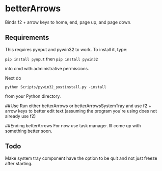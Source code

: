 # betterArrows
Binds f2 + arrow keys to home, end, page up, and page down.

## Requirements
This requires pynput and pywin32 to work. To install it, type:

`pip install pynput`
then
`pip install pywin32`

into cmd with administrative permissions.

Next do 

`python Scripts/pywin32_postinstall.py -install` 

from your Python directory.

##Use
Run either betterArrows or betterArrowsSystemTray and use f2 + arrow keys to better edit text.(assuming the program you're using does not already use f2)

##Ending betterArrows
For now use task manager. Ill come up with something better soon.

## Todo
Make system tray component have the option to be quit and not just freeze after starting.
